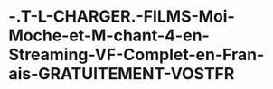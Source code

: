 # -.T-L-CHARGER.-FILMS-Moi-Moche-et-M-chant-4-en-Streaming-VF-Complet-en-Fran-ais-GRATUITEMENT-VOSTFR
